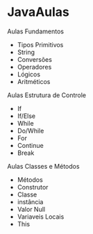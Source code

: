 # JavaAulas
Aulas Fundamentos
- Tipos Primitivos
- String
- Conversões
- Operadores
- Lógicos
- Aritméticos

Aulas Estrutura de Controle
- If
- If/Else
- While
- Do/While
- For
- Continue
- Break

Aulas Classes e Métodos
- Métodos
- Construtor
- Classe
- instância
- Valor Null
- Variaveis Locais
- This
